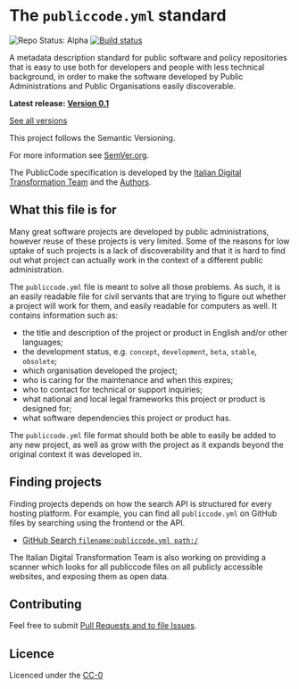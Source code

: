 # The `publiccode.yml` standard

![Repo Status: Alpha](https://img.shields.io/badge/status-alpha-lightgrey.svg?longCache=true&style=plastic)
[![Build status](https://travis-ci.com/italia/publiccode.yml.svg?branch=master)](https://travis-ci.com/italia/publiccode.yml)

A metadata description standard for public software and policy repositories
that is easy to use both for developers and people with less technical
background, in order to make the software developed by Public Administrations
and Public Organisations easily discoverable.

**Latest release:  [Version 0.1](https://github.com/italia/publiccode.yml/releases/latest)**

[See all versions](https://github.com/italia/publiccode.yml/releases)

This project follows the Semantic Versioning.

For more information see [SemVer.org](https://semver.org/).

The PublicCode specification is developed by the [Italian Digital Transformation Team](https://teamdigitale.governo.it) and the [Authors](AUTHORS.md).

## What this file is for

Many great software projects are developed by public administrations, however
reuse of these projects is very limited. Some of the reasons for low uptake of
such projects is a lack of discoverability and that it is hard to find out
what project can actually work in the context of a different public
administration.

The `publiccode.yml` file is meant to solve all those problems. As such, it is an easily
readable file for civil servants that are trying to figure out whether
a project will work for them, and easily readable for computers as well. It contains
information such as:

* the title and description of the project or product in English and/or other languages;
* the development status, e.g. `concept`, `development`, `beta`, `stable`, `obsolete`;
* which organisation developed the project;
* who is caring for the maintenance and when this expires; 
* who to contact for technical or support inquiries;
* what national and local legal frameworks this project or product is designed
  for;
* what software dependencies this project or product has. 

The `publiccode.yml` file format should both be able to easily be added to any
new project, as well as grow with the project as it expands beyond the original
context it was developed in.

## Finding projects

Finding projects depends on how the search API is structured for every hosting
platform. For example, you can find all `publiccode.yml` on GitHub files by
searching using the frontend or the API.

* [GitHub Search `filename:publiccode.yml path:/`](https://github.com/search?q=filename%3Apubliccode.yml+path%3A%2F)

The Italian Digital Transformation Team is also working on providing a scanner
which looks for all publiccode files on all publicly accessible websites, and
exposing them as open data.

## Contributing

Feel free to submit [Pull Requests and to file Issues](CONTRIBUTING.md).

## Licence

Licenced under the [CC-0](LICENSE)
